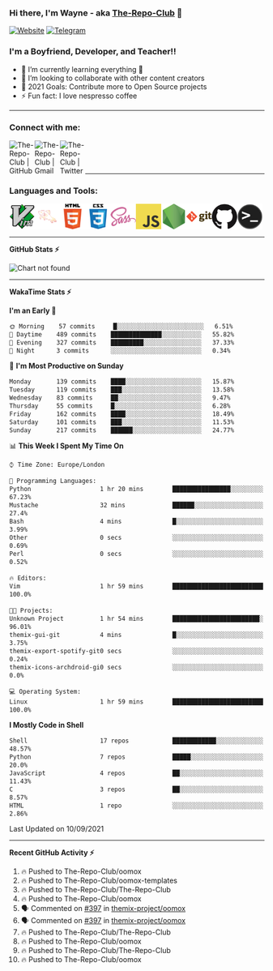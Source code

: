### Hi there, I'm Wayne - aka [The-Repo-Club][website] 👋

[![Website](https://img.shields.io/website?label=github.com/The-Repo-Club/&color=orange&style=flat-square&url=https://github.com/The-Repo-Club/)][website]
[![Telegram](https://img.shields.io/badge/Chat%20on-Telegram-orange.svg?color=orange&logo=telegram&style=flat-square)][telegram]

### I'm a Boyfriend, Developer, and Teacher!!

- 🌱 I’m currently learning everything 🤣
- 👯 I’m looking to collaborate with other content creators
- 🥅 2021 Goals: Contribute more to Open Source projects
- ⚡ Fun fact: I love nespresso coffee

---
### Connect with me:

[<img align="left" alt="The-Repo-Club | GitHub" width="50px" src="https://cdn.jsdelivr.net/npm/simple-icons@v3/icons/github.svg" />][website]
[<img align="left" alt="The-Repo-Club | Gmail" width="50px" src="https://cdn.jsdelivr.net/npm/simple-icons@v3/icons/gmail.svg" />][email]
[<img align="left" alt="The-Repo-Club | Twitter" width="50px" src="https://cdn.jsdelivr.net/npm/simple-icons@v3/icons/telegram.svg" />][telegram]

[website]: https://github.com/The-Repo-Club/
[email]: mailto:wayne6324@gmail.com
[telegram]: https://t.me/TheRepoClub

<br />
<br />
<br />

---
### Languages and Tools:

<img align="left" alt="Vim" width="50px" src="https://raw.githubusercontent.com/github/explore/80688e429a7d4ef2fca1e82350fe8e3517d3494d/topics/vim/vim.png" />
<img align="left" alt="Fish" width="50px" src="https://raw.githubusercontent.com/github/explore/80688e429a7d4ef2fca1e82350fe8e3517d3494d/topics/fish/fish.png" />
<img align="left" alt="HTML5" width="50px" src="https://raw.githubusercontent.com/github/explore/80688e429a7d4ef2fca1e82350fe8e3517d3494d/topics/html/html.png" />
<img align="left" alt="CSS3" width="50px" src="https://raw.githubusercontent.com/github/explore/80688e429a7d4ef2fca1e82350fe8e3517d3494d/topics/css/css.png" />
<img align="left" alt="Sass" width="50px" src="https://raw.githubusercontent.com/github/explore/80688e429a7d4ef2fca1e82350fe8e3517d3494d/topics/sass/sass.png" />
<img align="left" alt="JavaScript" width="50px" src="https://raw.githubusercontent.com/github/explore/80688e429a7d4ef2fca1e82350fe8e3517d3494d/topics/javascript/javascript.png" />
<img align="left" alt="Node.js" width="50px" src="https://raw.githubusercontent.com/github/explore/80688e429a7d4ef2fca1e82350fe8e3517d3494d/topics/nodejs/nodejs.png" />
<img align="left" alt="Git" width="50px" src="https://raw.githubusercontent.com/github/explore/80688e429a7d4ef2fca1e82350fe8e3517d3494d/topics/git/git.png" />
<img align="left" alt="GitHub" width="50px" src="https://raw.githubusercontent.com/github/explore/78df643247d429f6cc873026c0622819ad797942/topics/github/github.png" />
<img align="left" alt="Terminal" width="50px" src="https://raw.githubusercontent.com/github/explore/80688e429a7d4ef2fca1e82350fe8e3517d3494d/topics/terminal/terminal.png" />

<br />
<br />
<br />

---

**GitHub Stats ⚡**

![Chart not found](https://github-readme-stats.vercel.app/api?username=The-Repo-Club&theme=tokyonight&show_icons=true&count_private=true&hide_border=true&include_all_commits=true&custom_title=The-Repo-Club%27s+GitHub+Stats)


---

**WakaTime Stats ⚡**

<!--START_SECTION:waka-->
**I'm an Early 🐤** 

```text
🌞 Morning    57 commits     █░░░░░░░░░░░░░░░░░░░░░░░░   6.51% 
🌆 Daytime    489 commits    ██████████████░░░░░░░░░░░   55.82% 
🌃 Evening    327 commits    █████████░░░░░░░░░░░░░░░░   37.33% 
🌙 Night      3 commits      ░░░░░░░░░░░░░░░░░░░░░░░░░   0.34%

```
📅 **I'm Most Productive on Sunday** 

```text
Monday       139 commits    ████░░░░░░░░░░░░░░░░░░░░░   15.87% 
Tuesday      119 commits    ███░░░░░░░░░░░░░░░░░░░░░░   13.58% 
Wednesday    83 commits     ██░░░░░░░░░░░░░░░░░░░░░░░   9.47% 
Thursday     55 commits     █░░░░░░░░░░░░░░░░░░░░░░░░   6.28% 
Friday       162 commits    ████░░░░░░░░░░░░░░░░░░░░░   18.49% 
Saturday     101 commits    ███░░░░░░░░░░░░░░░░░░░░░░   11.53% 
Sunday       217 commits    ██████░░░░░░░░░░░░░░░░░░░   24.77%

```


📊 **This Week I Spent My Time On** 

```text
⌚︎ Time Zone: Europe/London

💬 Programming Languages: 
Python                   1 hr 20 mins        ████████████████░░░░░░░░░   67.23% 
Mustache                 32 mins             ██████░░░░░░░░░░░░░░░░░░░   27.4% 
Bash                     4 mins              █░░░░░░░░░░░░░░░░░░░░░░░░   3.99% 
Other                    0 secs              ░░░░░░░░░░░░░░░░░░░░░░░░░   0.69% 
Perl                     0 secs              ░░░░░░░░░░░░░░░░░░░░░░░░░   0.52%

🔥 Editors: 
Vim                      1 hr 59 mins        █████████████████████████   100.0%

🐱‍💻 Projects: 
Unknown Project          1 hr 54 mins        ████████████████████████░   96.01% 
themix-gui-git           4 mins              █░░░░░░░░░░░░░░░░░░░░░░░░   3.75% 
themix-export-spotify-git0 secs              ░░░░░░░░░░░░░░░░░░░░░░░░░   0.24% 
themix-icons-archdroid-gi0 secs              ░░░░░░░░░░░░░░░░░░░░░░░░░   0.0%

💻 Operating System: 
Linux                    1 hr 59 mins        █████████████████████████   100.0%

```

**I Mostly Code in Shell** 

```text
Shell                    17 repos            ████████████░░░░░░░░░░░░░   48.57% 
Python                   7 repos             █████░░░░░░░░░░░░░░░░░░░░   20.0% 
JavaScript               4 repos             ██░░░░░░░░░░░░░░░░░░░░░░░   11.43% 
C                        3 repos             ██░░░░░░░░░░░░░░░░░░░░░░░   8.57% 
HTML                     1 repo              ░░░░░░░░░░░░░░░░░░░░░░░░░   2.86%

```



 Last Updated on 10/09/2021
<!--END_SECTION:waka-->

---

**Recent GitHub Activity :zap:**

<!--START_SECTION:activity-->
1. 🔥 Pushed to The-Repo-Club/oomox
2. 🔥 Pushed to The-Repo-Club/oomox-templates
3. 🔥 Pushed to The-Repo-Club/The-Repo-Club
4. 🔥 Pushed to The-Repo-Club/oomox
5. 🗣 Commented on [#397](https://github.com/themix-project/oomox/issues/397) in [themix-project/oomox](https://github.com/themix-project/oomox)
6. 🗣 Commented on [#397](https://github.com/themix-project/oomox/issues/397) in [themix-project/oomox](https://github.com/themix-project/oomox)
7. 🔥 Pushed to The-Repo-Club/The-Repo-Club
8. 🔥 Pushed to The-Repo-Club/oomox
9. 🔥 Pushed to The-Repo-Club/The-Repo-Club
10. 🔥 Pushed to The-Repo-Club/oomox
<!--END_SECTION:activity-->